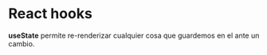 # React hooks
**useState** permite re-renderizar cualquier cosa que guardemos en el ante un cambio.
